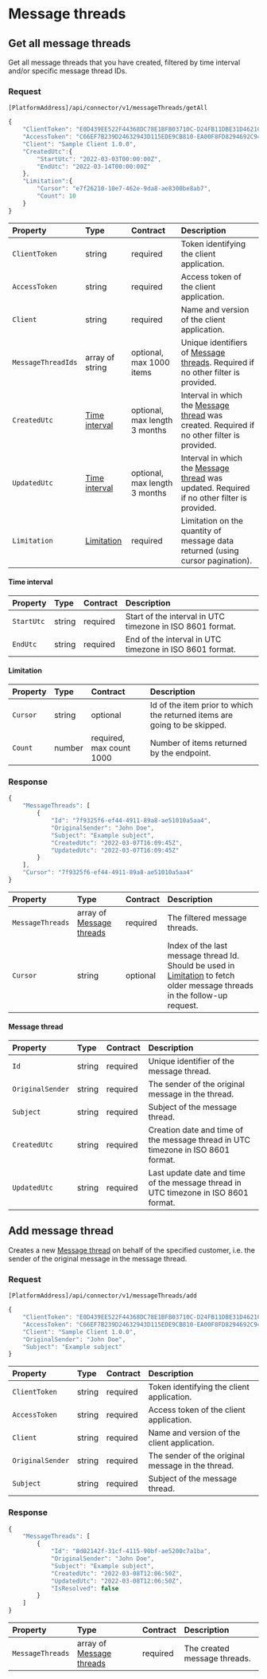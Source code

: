 # Message threads

## Get all message threads

Get all message threads that you have created, filtered by time interval and/or specific message thread IDs.

### Request

`[PlatformAddress]/api/connector/v1/messageThreads/getAll`

```javascript
{
    "ClientToken": "E0D439EE522F44368DC78E1BFB03710C-D24FB11DBE31D4621C4817E028D9E1D",
    "AccessToken": "C66EF7B239D24632943D115EDE9CB810-EA00F8FD8294692C940F6B5A8F9453D",
    "Client": "Sample Client 1.0.0",
    "CreatedUtc":{
        "StartUtc": "2022-03-03T00:00:00Z",
        "EndUtc": "2022-03-14T00:00:00Z"
    },
    "Limitation":{
        "Cursor": "e7f26210-10e7-462e-9da8-ae8300be8ab7",
        "Count": 10
    }
}
```

| Property | Type | Contract | Description |
| :-- | :-- | :-- | :-- |
| `ClientToken` | string | required | Token identifying the client application. |
| `AccessToken` | string | required | Access token of the client application. |
| `Client` | string | required | Name and version of the client application. |
| `MessageThreadIds` | array of string | optional, max 1000 items | Unique identifiers of [Message threads](#message-thread). Required if no other filter is provided. |
| `CreatedUtc` | [Time interval](#time-interval) | optional, max length 3 months | Interval in which the [Message thread](#message-thread) was created. Required if no other filter is provided. |
| `UpdatedUtc` | [Time interval](#time-interval) | optional, max length 3 months | Interval in which the [Message thread](#message-thread) was updated. Required if no other filter is provided. |
| `Limitation` | [Limitation](#limitation) | required | Limitation on the quantity of message data returned (using cursor pagination). |

#### Time interval

| Property | Type | Contract | Description |
| :-- | :-- | :-- | :-- |
| `StartUtc` | string | required | Start of the interval in UTC timezone in ISO 8601 format. |
| `EndUtc` | string | required | End of the interval in UTC timezone in ISO 8601 format. |

#### Limitation

| Property | Type | Contract | Description |
| :-- | :-- | :-- | :-- |
| `Cursor` | string | optional | Id of the item prior to which the returned items are going to be skipped. |
| `Count` | number | required, max count 1000 | Number of items returned by the endpoint. |

### Response

```javascript
{
    "MessageThreads": [
        {
            "Id": "7f9325f6-ef44-4911-89a8-ae51010a5aa4",
            "OriginalSender": "John Doe",
            "Subject": "Example subject",
            "CreatedUtc": "2022-03-07T16:09:45Z",
            "UpdatedUtc": "2022-03-07T16:09:45Z"
        }
    ],
    "Cursor": "7f9325f6-ef44-4911-89a8-ae51010a5aa4"
}
```

| Property | Type | Contract | Description |
| :-- | :-- | :-- | :-- |
| `MessageThreads` | array of [Message threads](#message-thread) | required | The filtered message threads. |
| `Cursor` | string | optional | Index of the last message thread Id. Should be used in [Limitation](#limitation) to fetch older message threads in the follow-up request. |

#### Message thread

| Property | Type | Contract | Description |
| :-- | :-- | :-- | :-- |
| `Id` | string | required | Unique identifier of the message thread. |
| `OriginalSender` | string | required | The sender of the original message in the thread. |
| `Subject` | string | required | Subject of the message thread. |
| `CreatedUtc` | string | required | Creation date and time of the message thread in UTC timezone in ISO 8601 format. |
| `UpdatedUtc` | string | required | Last update date and time of the message thread in UTC timezone in ISO 8601 format. |

## Add message thread

Creates a new [Message thread](#message-thread) on behalf of the specified customer, i.e. the sender of the original message in the message thread.

### Request

`[PlatformAddress]/api/connector/v1/messageThreads/add`

```javascript
{
    "ClientToken": "E0D439EE522F44368DC78E1BFB03710C-D24FB11DBE31D4621C4817E028D9E1D",
    "AccessToken": "C66EF7B239D24632943D115EDE9CB810-EA00F8FD8294692C940F6B5A8F9453D",
    "Client": "Sample Client 1.0.0",
    "OriginalSender": "John Doe",
    "Subject": "Example subject"
}
```

| Property | Type | Contract | Description |
| :-- | :-- | :-- | :-- |
| `ClientToken` | string | required | Token identifying the client application. |
| `AccessToken` | string | required | Access token of the client application. |
| `Client` | string | required | Name and version of the client application. |
| `OriginalSender` | string | required | The sender of the original message in the thread. |
| `Subject` | string | required | Subject of the message thread. |

### Response

```javascript
{
    "MessageThreads": [
        {
            "Id": "8d02142f-31cf-4115-90bf-ae5200c7a1ba",
            "OriginalSender": "John Doe",
            "Subject": "Example subject",
            "CreatedUtc": "2022-03-08T12:06:50Z",
            "UpdatedUtc": "2022-03-08T12:06:50Z",
            "IsResolved": false
        }
    ]
}
``` 

| Property | Type | Contract | Description |
| :-- | :-- | :-- | :-- |
| `MessageThreads` | array of [Message threads](#message-thread) | required | The created message threads. |
